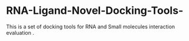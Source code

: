 # RNA-Ligand-Novel-Docking-Tools-
This is a set of docking tools for RNA and Small molecules interaction evaluation .

